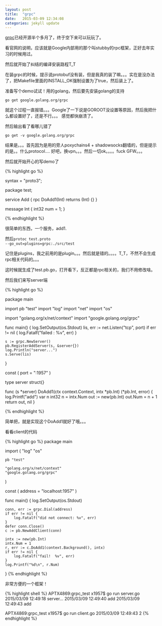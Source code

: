 ```yaml
---
layout: post
title:  "grpc"
date:   2015-03-09 12:34:08
categories: jekyll update
---
```


[grpc](http://www.grpc.io/)已经开源半个多月了，终于空下来可以玩玩了。

看官网的说明，应该就是Google内部用的那个叫stubby的rpc框架，正好去年实习的时候用过。

然后就开始了纠结的编译安装路程T_T

在装grpc的时候，提示说protobuf没有装，但是我真的装了嘛。。。实在是没办法了，把Makefile里面的INSTALL_OK强制设置为了true，然后装上了。

准备写个demo试试！用的golang，然后要先安装golang的支持

<code>go get google.golang.org/grpc</code>

就这个过程一直报错。。。Google了一下说是GOROOT没设置等原因，然后我把什么都设置好了，还是不行。。。
感觉都快崩溃了。

然后输出看了看哪儿错了

<code>go get -v google.golang.org/grpc</code>

结果是。。。首先因为是用的旁人poxychains4 + shadowsocks翻墙的，但是提示的是。。什么protocol....
好吧，换vpn。。。然后一切ok。。。。fuck GFW。。。

然后就开始开心的写demo了

{% highlight go %}

syntax = "proto3";

package test;

service Add {
	rpc DoAdd1(Int) returns (Int) {}
}

message Int {
	int32 num = 1;
}

{% endhighlight %}

很简单的东西，一个服务，add1.

然后<code>protoc test.proto --go_out=plugins=grpc:./src/test</code>

记住是plugins，我之前用的是plugin。。。然后就是错的。。。。T_T，不然不会生成rpc相关代码的。。。

这时候就生成了test.pb.go，打开看下，反正都是rpc相关的，我们不用修改啥。

然后我们来写server端

{% highlight go %}

package main

import pb "test"
import "log"
import "net"
import "os"

import "golang.org/x/net/context"
import "google.golang.org/grpc"

func main() {
	log.SetOutput(os.Stdout)
	lis, err := net.Listen("tcp", port)
	if err != nil {
		log.Fatalf("failed : %v", err)
	}

	s := grpc.NewServer()
	pb.RegisterAddServer(s, &server{})
	log.Println("server...")
	s.Serve(lis)
}

const (
	port = ":1957"
)

type server struct{}

func (s *server) DoAdd1(ctx context.Context, intx *pb.Int) (*pb.Int, error) {
	log.Printf("add")
	var n int32
	n = intx.Num
	out := new(pb.Int)
	out.Num = n + 1
	return out, nil
}

{% endhighlight %}

简单把，就是实现这个DoAdd1就好了哦。。。

看看client的代码

{% highlight go %}
package main

import (
	"log"
	"os"

	pb "test"

	"golang.org/x/net/context"
	"google.golang.org/grpc"
)

const (
	address = "localhost:1957"
)

func main() {
	log.SetOutput(os.Stdout)

	conn, err := grpc.Dial(address)
	if err != nil {
		log.Fatalf("did not connect: %v", err)
	}
	defer conn.Close()
	c := pb.NewAddClient(conn)

	intx := new(pb.Int)
	intx.Num = 1
	r, err := c.DoAdd1(context.Background(), intx)
	if err != nil {
		log.Fatalf("fail!  %v", err)
	}
	log.Printf("%d\n", r.Num)
}
{% endhighlight %}

非常方便的一个框架！

{% highlight shell %}
APTX4869:grpc_test x1957$ go run server.go
2015/03/09 12:49:18 server...
2015/03/09 12:49:40 add
2015/03/09 12:49:43 add

APTX4869:grpc_test x1957$ go run client.go 
2015/03/09 12:49:43 2
{% endhighlight %}
